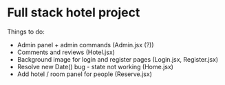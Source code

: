# Full stack hotel project

Things to do:

- Admin panel + admin commands (Admin.jsx (?))
- Comments and reviews (Hotel.jsx)
- Background image for login and register pages (Login.jsx, Register.jsx)
- Resolve new Date() bug - state not working (Home.jsx)
- Add hotel / room panel for people (Reserve.jsx)
